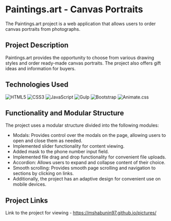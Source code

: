 # Paintings.art - Canvas Portraits

The Paintings.art project is a web application that allows users to order canvas portraits from photographs.

## Project Description

Paintings.art provides the opportunity to choose from various drawing styles and order ready-made canvas portraits. The project also offers gift ideas and information for buyers.

## Technologies Used

![HTML5](https://img.shields.io/badge/-HTML5-e34f26?logo=html5&logoColor=white)
![CSS3](https://img.shields.io/badge/-CSS3-1572b6?logo=css3&logoColor=white)
![JavaScript](https://img.shields.io/badge/-JavaScript-f7df1e?logo=javaScript&logoColor=black)
![Gulp](https://img.shields.io/badge/-Gulp-cf4647?logo=gulp&logoColor=white)
![Bootstrap](https://img.shields.io/badge/-Bootstrap-7952b3?logo=bootstrap&logoColor=white)
![Animate.css](https://img.shields.io/badge/-Animate.css-FF2D20?logo=css3&logoColor=white)


## Functionality and Modular Structure

The project uses a modular structure divided into the following modules:

* Modals: Provides control over the modals on the page, allowing users to open and close them as needed.
* Implemented slider functionality for content viewing.
* Added mask to the phone number input field.
* Implemented file drag and drop functionality for convenient file uploads.
* Accordion: Allows users to expand and collapse content of their choice.
* Smooth scrolling: Provides smooth page scrolling and navigation to sections by clicking on links.
* Additionally, the project has an adaptive design for convenient use on mobile devices.

## Project Links

Link to the project for viewing - https://mshabunin97.github.io/pictures/
